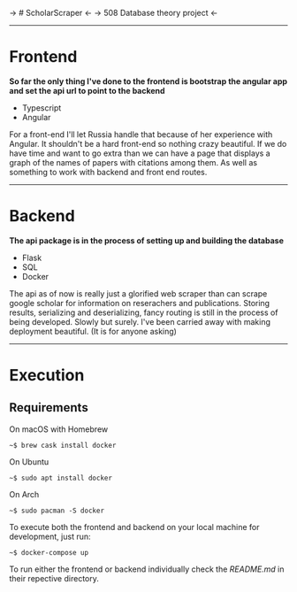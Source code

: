 -> # ScholarScraper <-
-> 508 Database theory project <-

-------------

# Frontend

**So far the only thing I've done to the frontend is bootstrap the angular app and set the api url to point to the backend**

- Typescript
- Angular

For a front-end I'll let Russia handle that because of her experience with Angular. 
It shouldn't be a hard front-end so nothing crazy beautiful. If we do have time and
want to go extra than we can have a page that displays a graph of the names of papers
with citations among them. As well as something to work with backend and front end routes.

-------------

# Backend

**The api package is in the process of setting up and building the database**

- Flask
- SQL
- Docker

The api as of now is really just a glorified web scraper than can scrape google scholar for information on reserachers and publications.
Storing results, serializing and deserializing, fancy routing is still in the process of being developed. Slowly but surely.
I've been carried away with making deployment beautiful. (It is for anyone asking)

--------------

# Execution 

## Requirements

On macOS with Homebrew
```
~$ brew cask install docker
```

On Ubuntu
```
~$ sudo apt install docker
```

On Arch
```
~$ sudo pacman -S docker
```

To execute both the frontend and backend on your local machine for development, 
just run:

```
~$ docker-compose up
```

To run either the frontend or backend individually
check the *README.md* in their repective directory. 

